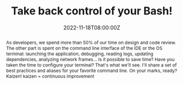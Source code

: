 ---
title: Take back control of your Bash!

event: DevFest Strasbourg 2022
event_url: https://devfest.gdgstrasbourg.fr/

location: Strasbourg (Campus CCI)
address:
  street: 234 Avenue de Colmar
  city: Strasbourg
  region: Alsace
  postcode: '67100'
  country: France

summary: The latest fashionable tools for your terminal
abstract: "As developers, we spend more than 50% of our time on design and code review. The other part is spent on the command line interface of the IDE or the OS terminal: launching the application, debugging, reading logs, updating dependencies, analyzing network frames... Is it possible to save time? Have you taken the time to configure your terminal? That's what we'll see. I'll share a set of best practices and aliases for your favorite command line.

On your marks, ready? Kaizen! kaizen = continuous improvement"

date: "2022-11-18T08:00:00Z"
date_end: "2022-11-18T18:00:00Z"
all_day: false

publishDate: "2022-08-30T00:00:00Z"

authors: [David Aparicio]
tags: [SRE, Quickie, TIA, CLI]

featured: false

image:
  caption: 'Crédits: [**Twitter**](https://twitter.com/DevfestSXB/)'
  focal_point: Right

links:
- icon: comments
  icon_pack: fas
  name: Feedback
  url: https://s.42l.fr/devs22 #https://openfeedback.io/V7BjEGqKkMtI9L5hlJqP/2022-11-18/hlgChPIubZP5VxO8EkJb
url_code: ""
url_pdf: "talks/DevFestStrasbourg2022_Cli.pdf"
url_slides: ""
url_video: ""

slides: ""
projects: []
---